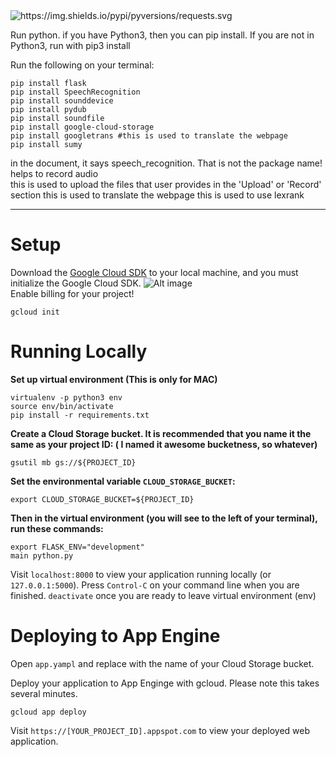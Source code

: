 <img alt="https://img.shields.io/pypi/pyversions/requests.svg" src="https://img.shields.io/pypi/pyversions/requests.svg">



Run python. if you have Python3, then you can pip install. If you are not in Python3, run with pip3 install <package name>

  
Run the following on your terminal: 
```
pip install flask
pip install SpeechRecognition 
pip install sounddevice 
pip install pydub
pip install soundfile
pip install google-cloud-storage 
pip install googletrans #this is used to translate the webpage
pip install sumy 
```
<div class="bg-green-light mb-2"> in the document, it says speech_recognition. That is not the package name!</div>
<div class="bg-yellow mb-2">helps to record audio</div>
this is used to upload the files that user provides in the 'Upload' or 'Record' section
this is used to translate the webpage
this is used to use lexrank
<hr>

# Setup #
Download the <a href = "https://cloud.google.com/sdk/install">Google Cloud SDK</a> to your local machine, and you must initialize the Google Cloud SDK. 
![Alt image](images/googlesdk.png)
<br>Enable billing for your project!</br>

```
gcloud init
```

# Running Locally #

**Set up virtual environment (This is only for MAC)** 
```
virtualenv -p python3 env
source env/bin/activate
pip install -r requirements.txt
```

**Create a Cloud Storage bucket. It is recommended that you name it the same as your project ID: ( I named it awesome bucketness, so whatever)**
```
gsutil mb gs://${PROJECT_ID}
```

**Set the environmental variable `CLOUD_STORAGE_BUCKET`:**
```
export CLOUD_STORAGE_BUCKET=${PROJECT_ID}
```

**Then in the virtual environment (you will see <env> to the left of your terminal), run these commands:**
```
export FLASK_ENV="development"
main python.py
```
  
Visit `localhost:8000` to view your application running locally (or `127.0.0.1:5000`). Press `Control-C` on your command line when you are finished.
```deactivate``` 
once you are ready to leave virtual environment (env)

# Deploying to App Engine #
Open `app.yampl` and replace with the name of your Cloud Storage bucket.

Deploy your application to App Enginge with gcloud. Please note this takes several minutes. 
```
gcloud app deploy
```
Visit `https://[YOUR_PROJECT_ID].appspot.com` to view your deployed web application.
